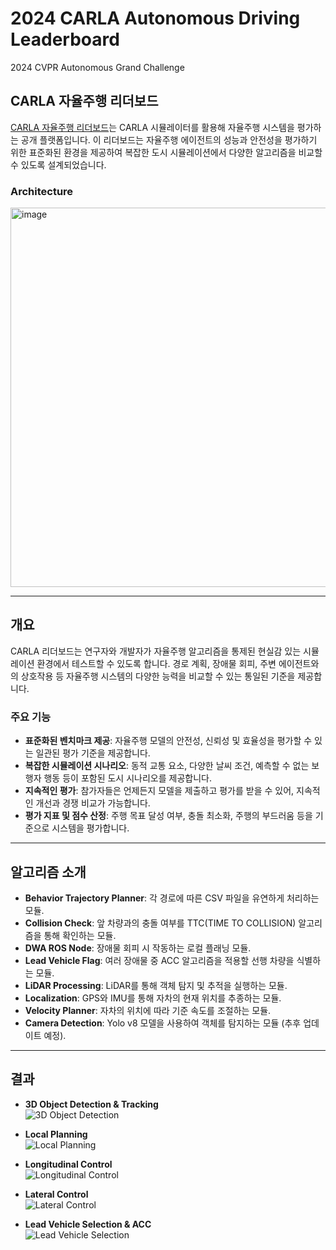 # 2024 CARLA Autonomous Driving Leaderboard
2024 CVPR Autonomous Grand Challenge

## CARLA 자율주행 리더보드

[CARLA 자율주행 리더보드](https://leaderboard.carla.org/)는 CARLA 시뮬레이터를 활용해 자율주행 시스템을 평가하는 공개 플랫폼입니다. 이 리더보드는 자율주행 에이전트의 성능과 안전성을 평가하기 위한 표준화된 환경을 제공하여 복잡한 도시 시뮬레이션에서 다양한 알고리즘을 비교할 수 있도록 설계되었습니다.

### Architecture
<img width="607" alt="image" src="https://github.com/user-attachments/assets/1cbc46e6-2f68-4468-ae83-39ae63fc3ffd">

---

## 개요

CARLA 리더보드는 연구자와 개발자가 자율주행 알고리즘을 통제된 현실감 있는 시뮬레이션 환경에서 테스트할 수 있도록 합니다. 경로 계획, 장애물 회피, 주변 에이전트와의 상호작용 등 자율주행 시스템의 다양한 능력을 비교할 수 있는 통일된 기준을 제공합니다.

### 주요 기능

- **표준화된 벤치마크 제공**: 자율주행 모델의 안전성, 신뢰성 및 효율성을 평가할 수 있는 일관된 평가 기준을 제공합니다.
- **복잡한 시뮬레이션 시나리오**: 동적 교통 요소, 다양한 날씨 조건, 예측할 수 없는 보행자 행동 등이 포함된 도시 시나리오를 제공합니다.
- **지속적인 평가**: 참가자들은 언제든지 모델을 제출하고 평가를 받을 수 있어, 지속적인 개선과 경쟁 비교가 가능합니다.
- **평가 지표 및 점수 산정**: 주행 목표 달성 여부, 충돌 최소화, 주행의 부드러움 등을 기준으로 시스템을 평가합니다.

---

## 알고리즘 소개

- **Behavior Trajectory Planner**: 각 경로에 따른 CSV 파일을 유연하게 처리하는 모듈.
- **Collision Check**: 앞 차량과의 충돌 여부를 TTC(TIME TO COLLISION) 알고리즘을 통해 확인하는 모듈.
- **DWA ROS Node**: 장애물 회피 시 작동하는 로컬 플래닝 모듈.
- **Lead Vehicle Flag**: 여러 장애물 중 ACC 알고리즘을 적용할 선행 차량을 식별하는 모듈.
- **LiDAR Processing**: LiDAR를 통해 객체 탐지 및 추적을 실행하는 모듈.
- **Localization**: GPS와 IMU를 통해 자차의 현재 위치를 추종하는 모듈.
- **Velocity Planner**: 자차의 위치에 따라 기준 속도를 조절하는 모듈.
- **Camera Detection**: Yolo v8 모델을 사용하여 객체를 탐지하는 모듈 (추후 업데이트 예정).

---

## 결과

- **3D Object Detection & Tracking**  
  ![3D Object Detection](https://github.com/user-attachments/assets/1bf0606f-3c6e-4367-896e-cf4741e41e82)

- **Local Planning**  
  ![Local Planning](https://github.com/user-attachments/assets/f00c80ba-9eb7-4913-b02c-30e0a351b001)

- **Longitudinal Control**  
  ![Longitudinal Control](https://github.com/user-attachments/assets/23d21732-7367-42b1-b113-6bddff448102)

- **Lateral Control**  
  ![Lateral Control](https://github.com/user-attachments/assets/785cfb11-9f31-455e-8da1-467b6cdfa17a)

- **Lead Vehicle Selection & ACC**  
  ![Lead Vehicle Selection](https://github.com/user-attachments/assets/89afde37-b93a-489d-b113-76c2912e71da)

